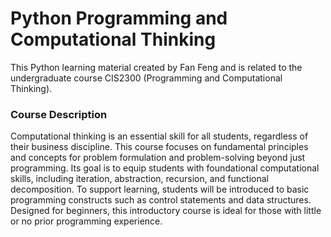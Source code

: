 # Python Programming and Computational Thinking
This Python learning material created by Fan Feng and is related to the undergraduate course CIS2300 (Programming and Computational Thinking).

### Course Description
Computational thinking is an essential skill for all students, regardless of their business discipline. This course focuses on fundamental principles and concepts for problem formulation and problem-solving beyond just programming. Its goal is to equip students with foundational computational skills, including iteration, abstraction, recursion, and functional decomposition. To support learning, students will be introduced to basic programming constructs such as control statements and data structures. Designed for beginners, this introductory course is ideal for those with little or no prior programming experience.

